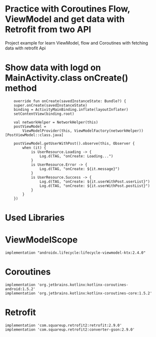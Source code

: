 # Practice with Coroutines Flow, ViewModel and get data with Retrofit from two API
 Project example for learn ViewModel, flow and Coroutines with fetching data with retrofit Api


# Show data with logd on MainActivity.class onCreate() method

        override fun onCreate(savedInstanceState: Bundle?) {
        super.onCreate(savedInstanceState)
        binding = ActivityMainBinding.inflate(layoutInflater)
        setContentView(binding.root)

        val networkHelper = NetworkHelper(this)
        postViewModel =
            ViewModelProvider(this, ViewModelFactory(networkHelper))[PostViewModel::class.java]

        postViewModel.getUserWithPost().observe(this, Observer {
            when (it) {
                is UserResource.Loading -> {
                    Log.d(TAG, "onCreate: Loading...")
                }
                is UserResource.Error -> {
                    Log.d(TAG, "onCreate: ${it.message}")
                }
                is UserResource.Success -> {
                    Log.d(TAG, "onCreate: ${it.userWithPost.userList}")
                    Log.d(TAG, "onCreate: ${it.userWithPost.postList}")
                }
            }
        })



# Used Libraries
  # ViewModelScope
    implementation "androidx.lifecycle:lifecycle-viewmodel-ktx:2.4.0"

 # Coroutines
    implementation 'org.jetbrains.kotlinx:kotlinx-coroutines-android:1.5.2'
    implementation 'org.jetbrains.kotlinx:kotlinx-coroutines-core:1.5.2'

  # Retrofit
    implementation 'com.squareup.retrofit2:retrofit:2.9.0'
    implementation 'com.squareup.retrofit2:converter-gson:2.9.0'
